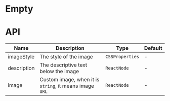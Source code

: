 # Empty

<code src="./demos/index.tsx"></code>

# API

| Name        | Description                                             | Type            | Default |
| ----------- | ------------------------------------------------------- | --------------- | ------- |
| imageStyle  | The style of the image                                  | `CSSProperties` | -       |
| description | The descriptive text below the image                    | `ReactNode`     | -       |
| image       | Custom image, when it is `string`, it means image `URL` | `ReactNode`     | -       |
